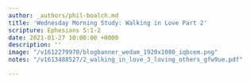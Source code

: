 ```yaml
---
author: _authors/phil-boalch.md
title: 'Wednesday Morning Study: Walking in Love Part 2'
scripture: Ephesians 5:1-2
date: 2021-01-27 10:00:00 +0000
description: ''
image: "/v1612279970/blogbanner_wedam_1920x1080_iqbcem.png"
notes: "/v1613488527/2_walking_in_love_3_loving_others_gfw9ue.pdf"

---
```

